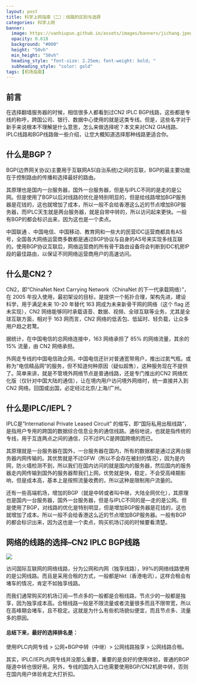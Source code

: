 ```yaml
---
layout: post
title: 科学上网指南（二）：线路的区别与选择
categories: 科学上网
banner:
  image: https://vanhiupun.github.io/assets/images/banners/jichang.jpeg
  opacity: 0.618
  background: "#000"
  height: "50vh"
  min_height: "50vh"
  heading_style: "font-size: 2.25em; font-weight: bold; "
  subheading_style: "color: gold"
tags: [机场指南]
---
```

## 前言
在选择翻墙服务器的时候，相信很多人都看到过CN2 IPLC BGP线路，这些都是专线的称呼，跨国公司、银行、数据中心使用的就是这类专线。但是，这些名字对于新手来说根本不理解是什么意思，怎么来做选择呢？本文来对CN2 GIA线路、IPLC线路和BGP线路做一些介绍，让您大概知道选择那种线路更适合你。

## 什么是BGP？
BGP(边界网关协议)主要用于互联网AS(自治系统)之间的互联，BGP的最主要功能在于控制路由的传播和选择最好的路由。

其原理也是国内一台服务器，国外一台服务器，但是与IPLC不同的是走的是公网。但是使用了BGP以后对线路的优化是特别明显的，但是给线路增加BGP服务器是花钱的，这也就增加了成本，所以一般不会给香港这么近的节点增加BGP服务器，而IPLC天生就是两台服务器，就是自带中转的，所以访问起来更快。一般有BGP的都会标识出来，因为这也是一个卖点。

中国联通 、中国电信、中国移动、教育网和一些大的民营IDC运营商都具有AS号，全国各大网络运营商多数都是通过BGP协议与自身的AS号来实现多线互联的。使用BGP协议互联后，网络运营商的所有骨干路由设备将会判断到IDC机房IP段的最佳路由，以保证不同网络运营商用户的高速访问。

## 什么是CN2？
CN2，即“ChinaNet Next Carrying Network（ChinaNet 的下一代承载网络）”，在 2005 年投入使用，最初架设的目标，是提供一个拓扑合理，架构先进，建设科学，用于满足未来 10-20 年替代 163 网成为未来新骨干网的网络（这个 flag 还未实现），CN2 网络能够同时承载语音、数据、视频、全球互联等业务，尤其是全球互联方面，相对于 163 网而言，CN2 网络的低丢包、低延时、轻负载，让众多用户趋之若鹜。

据统计，在中国电信的总网络连接中，163 网络承担了 85% 的网络流量，其余的 15% 流量，由 CN2 网络承担。

外网走专线的中国电信政企网，中国电信还针对普通宽带用户，推出过氮气瓶，或称为“电信精品网”的服务，但不知道何种原因（疑似超售），这种服务现在不提供了。简单来讲，就是不管境外网络节点是普通线路，还是专门推出的CN2 网络优化版（仅针对中国大陆的通信），让在境内用户访问境外网络时，统一直接并入到 CN2 网络。回国或出国，必定经过北京/上海/广州。

## 什么是IPLC/IEPL？
IPLC是”International Private Leased Circuit” 的缩写，即“国际私用出租线路”，是指用户专用的跨国的数据综合信息业务的通信线路。通俗地说，也就是指传统的专线，用于互连两点之间的通信，只不过IPLC是跨国跨境的而已。

其原理就是一台服务器在国外，一台服务器在国内，所有的数据都是通过这两台服务器内网传输的。其优势就是不过GFW（所以不会存在被封的情况），因为是内网，防火墙检测不到，所以我们在国内访问的就是国内的服务器，然后国内的服务器走内网传输到国外的服务器帮我们上网，优势就是快，稳定，不会受高峰期影响，但是成本高，基本上是按照流量收费的，所以这种是限制用户流量的。

还有一些高端机场，增加的BGP（就是中转或者叫中继，大陆全网优化），其原理也是国内一台服务器，国外一台服务器，但是与IPLC不同的是—走的是公网。但是使用了BGP，对线路的优化是特别明显，但是增加BGP服务器是花钱的，这也就增加了成本。所以一般不会给香港这么近的节点增加BGP服务器。一般有BGP的都会标识出来，因为这也是一个卖点，购买机场订阅的时候要看清楚。

## 网络的线路的选择–CN2 IPLC BGP线路

![](https://www.triadprogram.com/wp-content/uploads/2021/03/whatisbgp-768x861.jpg)

访问国际互联网的网络线路，分为公网和内网（独享线路），99%的网络线路使用的是公网线路。而且是采用合租的方式，一般都是hkt（香港电讯），这样合租会有堵车的情况，肯定不如独享线路。

而我们通常购买的机场订阅—节点多的一般都是合租线路，节点少的一般都是独享，因为独享成本高。合租线路一般是不限流量或者流量很多而且不限带宽，所以在高峰期会堵车，且不稳定。这就是为什么有些机场貌似便宜，而且节点多、流量多的原因。


#### 总结下来，最好的选择排名是： 

使用IPLC内网专线 > 公网+BGP中转（中继）> 公网线路独享 > 公网线路合租。

其实，IPLC/IEPL内网专线并没那么重要，重要的是良好的使用体验，普通的BGP隧道中转也很好用。另外，专线的国内入口也需要使用BGP/CN2机房中转，否则在国内用户体验肯定大打折扣。

